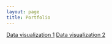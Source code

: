 ```yaml
---
layout: page
title: Portfolio
---
```

[Data visualization 1](https://menyw.github.io/2019/10/21/assignment-1/)
[Data visualization 2](https://menyw.github.io/2019/10/26/assignment-2/)
